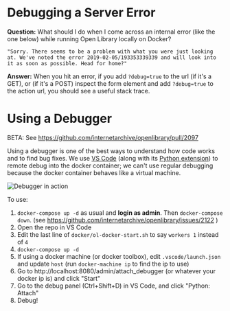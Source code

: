 # Debugging a Server Error

**Question:** What should I do when I come across an internal error (like the one below) while running Open Library locally on Docker? 
```
"Sorry. There seems to be a problem with what you were just looking at. We've noted the error 2019-02-05/193353339339 and will look into it as soon as possible. Head for home?"
```
**Answer:** When you hit an error, if you add `?debug=true` to the url (if it's a GET), or (if it's a POST) inspect the form element and add `?debug=true` to the action url, you should see a useful stack trace.

# Using a Debugger
BETA: See https://github.com/internetarchive/openlibrary/pull/2097

Using a debugger is one of the best ways to understand how code works and to find bug fixes. We use [VS Code](https://code.visualstudio.com/) (along with its [Python extension](https://marketplace.visualstudio.com/items?itemName=ms-python.python)) to remote debug into the docker container; we can't use regular debugging because the docker container behaves like a virtual machine.

![Debugger in action](https://user-images.githubusercontent.com/6251786/56706388-bd889e00-66e2-11e9-9d9b-449f0458305a.gif)

To use:
1. `docker-compose up -d` as usual and **login as admin**. Then `docker-compose down`. (see https://github.com/internetarchive/openlibrary/issues/2122 )
2. Open the repo in VS Code
3. Edit the last line of `docker/ol-docker-start.sh` to say `workers 1` instead of `4`
4. `docker-compose up -d`
5. If using a docker machine (or docker toolbox), edit `.vscode/launch.json` and update `host` (run `docker-machine ip` to find the ip to use)
6. Go to http://localhost:8080/admin/attach_debugger (or whatever your docker ip is) and click "Start"
7. Go to the debug panel (Ctrl+Shift+D) in VS Code, and click "Python: Attach"
8. Debug!